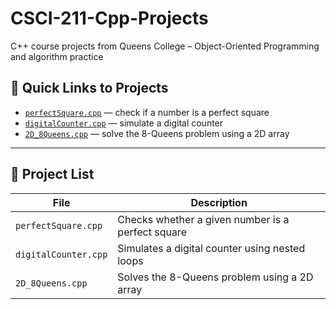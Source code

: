 # CSCI-211-Cpp-Projects

C++ course projects from Queens College – Object-Oriented Programming and algorithm practice

## 🔗 Quick Links to Projects

- [`perfectSquare.cpp`](./perfectSquare.cpp)  — check if a number is a perfect square  
- [`digitalCounter.cpp`](./digitalCounter.cpp)  — simulate a digital counter  
- [`2D_8Queens.cpp`](./2D_8Queens.cpp)  — solve the 8-Queens problem using a 2D array


---

## 📁 Project List

| File                 | Description                                         |
|----------------------|-----------------------------------------------------|
| `perfectSquare.cpp`  | Checks whether a given number is a perfect square   |
| `digitalCounter.cpp` | Simulates a digital counter using nested loops      |
| `2D_8Queens.cpp`     | Solves the 8-Queens problem using a 2D array        | 

